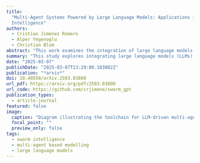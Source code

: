 ```yaml
---
title:
  "Multi-Agent Systems Powered by Large Language Models: Applications in Swarm
  Intelligence"
authors:
  - Cristian Jimenez Romero
  - Alper Yegenoglu
  - Christian Blum
abstract: "This work examines the integration of large language models (LLMs) into multi-agent simulations by replacing the hard-coded programs of agents with LLM-driven prompts. The proposed approach is showcased in the context of two examples of complex systems from the field of swarm intelligence: ant colony foraging and bird flocking. Central to this study is a toolchain that integrates LLMs with the NetLogo simulation platform, leveraging its Python extension to enable communication with GPT-4o via the OpenAI API. This toolchain facilitates prompt-driven behavior generation, allowing agents to respond adaptively to environmental data. For both example applications mentioned above, we employ both structured, rule-based prompts and autonomous, knowledge-driven prompts. Our work demonstrates how this toolchain enables LLMs to study self-organizing processes and induce emergent behaviors within multi-agent environments, paving the way for new approaches to exploring intelligent systems and modeling swarm intelligence inspired by natural phenomena."
summary: "This study explores integrating large language models (LLMs) into multi-agent simulations, replacing hard-coded agent programs with LLM-driven prompts. The approach is demonstrated using examples of ant colony foraging and bird flocking, enabling the study of self-organizing processes and emergent behaviors in multi-agent environments."
date: "2025-03-07"
publishDate: "2025-03-07T13:29:00.183802Z"
publication: "*arxiv*"
doi: 10.48550/arXiv.2503.03800
url_pdf: https://arxiv.org/pdf/2503.03800
url_code: https://github.com/crjimene/swarm_gpt
publication_types:
  - article-journal
featured: false
image:
  caption: "Diagram illustrating the toolchain for LLM-driven multi-agent simulations, integrating NetLogo and GPT-4o via the Python extension and OpenAI API."
  focal_point: ""
  preview_only: false
tags:
  - swarm intelligence
  - multi-agent based modelling
  - large language models
---
```

